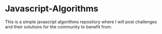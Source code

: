 # Javascript-Algorithms

This is a simple javascript algorithms repository where I will post challenges and their solutions for the community to benefit from. 
